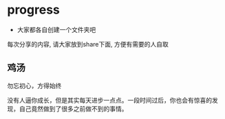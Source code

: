 # progress

+ 大家都各自创建一个文件夹吧


每次分享的内容, 请大家放到share下面, 方便有需要的人自取

## 鸡汤

勿忘初心，方得始终

没有人逼你成长，但是其实每天进步一点点。一段时间过后，你也会有惊喜的发现，自己竟然做到了很多之前做不到的事情。
